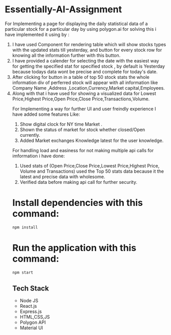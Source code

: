 # Essentially-AI-Assignment

For Implementing a page for displaying the daily statistical data of a particular stock for a particular day by using polygon.ai
 for solving this i have implemented it using by :
1) I have used <Table/> Component for rendering table which will show stocks types with the updated stats till yesterday,
     and button for every stock row for knowing all the information further with this button.
2) I have provided a calender for selecting the date with the easiest way for getting the specified stat for specified stock 
    , by default is Yesterday because todays data wont be precise and complete for today's date.
3) After clicking for button in a table of top 50 stock stats the whole information div of perferred stock will appear with all information like
    Company Name ,Address ,Location,Currency,Market capital,Employees.
4) Along with that i have used <DailyStatsIcon/> for showing a visualized data for Lowest Price,Highest Price,Open Price,Close Price,Transactions,Volume.

For Implementing a way for further UI and user freindly experience I have added some features Like:
1) Show digital clock for NY time Market .
2) Shown the status of market for stock whether closed/Open currently.
3) Added Market exchanges Knowledge latest for the user knowledge.

For handling load and easiness for not making multiple api calls for imformation i have done:
1) Used stats of (Open Price,Close Price,Lowest Price,Highest Price, Volume and Transactions) 
    used the Top 50 stats data because it the latest and precise data with wholesome.
2) Verified data before making api call for further security.



# Install dependencies with this command:
```bash
npm install
```

# Run the application with this command:
```bash
npm start
```

## Tech Stack
* Node JS
* React.js
* Express.js
* HTML,CSS,JS
* Polygon API
* Material UI
